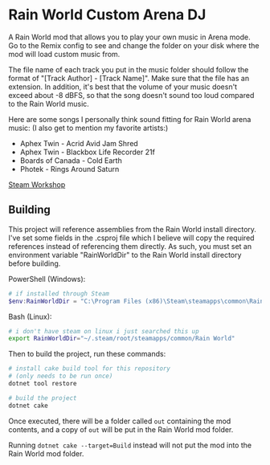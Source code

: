 # Rain World Custom Arena DJ
A Rain World mod that allows you to play your own music in Arena mode. Go to the Remix config to see and change the folder on your disk where the mod will load custom music from.

The file name of each track you put in the music folder should follow the format of "\[Track Author\] - \[Track Name\]". Make sure that the file has an extension. In addition, it's best that the volume of your music doesn't exceed about -8 dBFS, so that the song doesn't sound too loud compared to the Rain World music.

Here are some songs I personally think sound fitting for Rain World arena music:
(I also get to mention my favorite artists:)
- Aphex Twin - Acrid Avid Jam Shred
- Aphex Twin - Blackbox Life Recorder 21f
- Boards of Canada - Cold Earth
- Photek - Rings Around Saturn

[Steam Workshop](https://steamcommunity.com/sharedfiles/filedetails/?id=3084789928)
## Building
This project will reference assemblies from the Rain World install directory. I've set some
fields in the .csproj file which I believe will copy the required references instead of referencing
them directly. As such, you must set an environment variable "RainWorldDir" to the Rain World install directory before
building.

PowerShell (Windows):
```powershell
# if installed through Steam
$env:RainWorldDir = "C:\Program Files (x86)\Steam\steamapps\common\Rain World"
```
Bash (Linux):
```bash
# i don't have steam on linux i just searched this up
export RainWorldDir="~/.steam/root/steamapps/common/Rain World"
```

Then to build the project, run these commands:
```bash
# install cake build tool for this repository
# (only needs to be run once)
dotnet tool restore

# build the project
dotnet cake
```
Once executed, there will be a folder called `out` containing the mod contents,
and a copy of `out` will be put in the Rain World mod folder.

Running `dotnet cake --target=Build` instead will not put the mod into the Rain World mod folder.